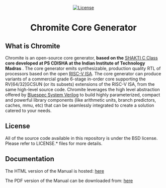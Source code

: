 <div class="title-block" style="text-align: center;" align="center">

[![License](https://img.shields.io/badge/License-BSD%203--Clause-blue.svg)](LICENSE)
# Chromite Core Generator
</div>

## What is Chromite

Chromite is an open-source core generator, **based on the** [SHAKTI C Class](https://gitlab.com/shaktiproject/cores/c-class)
**core developed at PS CDISHA at the Indian Institute of Technology Madras** . The core generator emits synthesizable, production quality RTL
of processors based on the open [RISC-V ISA](https://riscv.org/). The core generator can produce
variants of a commercial grade 6-stage in-order core supporting the RV[64/32]GCSUN (or its subsets)
extensions of the RISC-V ISA, from the same high-level source code. Chromite leverages the high 
level abstraction offered by [Bluespec System Verilog](https://github.com/B-Lang-org) to build highly parameterized, compact and powerful library components (like 
arithmetic units, branch predictors, caches, mmu, etc) that can be seamlessly integrated to create a solution catered to
your needs. 


## License
All of the source code available in this repository is under the BSD license. 
Please refer to LICENSE.\* files for more details.

## Documentation

The HTML version of the Manual is hosted: [here](https://chromite.readthedocs.io)

The PDF version of the Manual can be downloaded from: [here](https://gitlab.com/incoresemi/core-generators/chromite/-/jobs/artifacts/master/raw/chromite_coregen.pdf?job=release) 
